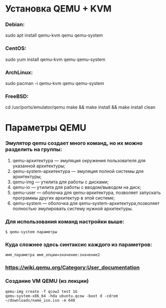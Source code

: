 # Установка QEMU + KVM

### Debian:
sudo apt install qemu-kvm qemu qemu-system

### CentOS:
sudo yum install qemu-kvm qemu qemu-system

### ArchLinux:
sudo pacman -i qemu-kvm qemu qemu-system

### FreeBSD:
cd /usr/ports/emulator/qemu
make && make install && make install clean


# Параметры QEMU

### Эмулятор qemu создает много команд, но их можно разделить на группы:
1. qemu-архитектура — эмуляция окружения пользователя для указанной архитектуры;
1. qemu-system-архитектура — эмуляция полной системы для архитектуры;
1. qemu-img — утилита для работы с дисками;
1. qemu-io — утилита для работы с вводом/выводом на диск;
1. qemu-user — оболочка для qemu-архитектура, позволяет запускать программы других архитектур в этой системе;
1. qemu-system — оболочка для qemu-system-архитектура,позволяет полностью эмулировать систему нужной архитектуры.

### Для использования команд настройки выше:
	$ qemu-system параметры
### Куда сложнее здесь синтаксис каждого из параметров:
	имя_параметра имя_опции=значение:значение2
### https://wiki.qemu.org/Category:User_documentation

### Создание VM QEMU (из лекции)
	qemu-img create -f qcow2 test 1G
	qemu-system-x86_64 -hda ubuntu.qcow -boot d -cdrom ~/downloads/name_iso.iso -m 640

